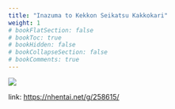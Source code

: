 ```yaml
---
title: "Inazuma to Kekkon Seikatsu Kakkokari"
weight: 1
# bookFlatSection: false
# bookToc: true
# bookHidden: false
# bookCollapseSection: false
# bookComments: true
---
```


![](https://cdn.jsdelivr.net/gh/reiuyfan/imagehosting@main/blog/20210112120602909.jpg)

link: <https://nhentai.net/g/258615/>